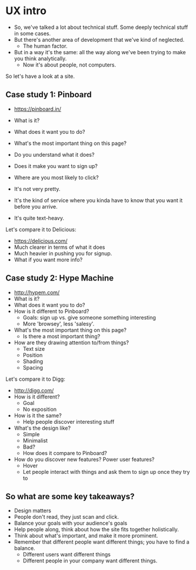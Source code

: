 UX intro
========

- So, we've talked a lot about technical stuff. Some deeply technical stuff in some cases. 
- But there's another area of development that we've kind of neglected. 
  - The human factor. 
- But in a way it's the same: all the way along we've been trying to make you think analytically. 
  - Now it's about people, not computers. 


So let's have a look at a site. 

## Case study 1: Pinboard
- https://pinboard.in/
- What is it? 
- What does it want you to do? 
- What's the most important thing on this page? 
- Do you understand what it does? 
- Does it make you want to sign up? 
- Where are you most likely to click?

- It's not very pretty. 
- It's the kind of service where you kinda have to know that you want it before you arrive. 
- It's quite text-heavy. 

Let's compare it to Delicious: 
- https://delicious.com/
- Much clearer in terms of what it does
- Much heavier in pushing you for signup. 
- What if you want more info? 


## Case study 2: Hype Machine
- http://hypem.com/
- What is it? 
- What does it want you to do? 
- How is it different to Pinboard? 
  - Goals: sign up vs. give someone something interesting
  - More 'browsey', less 'salesy'. 
- What's the most important thing on this page? 
  - Is there a most important thing?
- How are they drawing attention to/from things? 
  - Text size
  - Position
  - Shading
  - Spacing

Let's compare it to Digg: 
- http://digg.com/
- How is it different? 
  - Goal
  - No exposition
- How is it the same? 
  - Help people discover interesting stuff
- What's the design like? 
  - Simple
  - Minimalist
  - Bad? 
  - How does it compare to Pinboard? 
- How do you discover new features? Power user features? 
  - Hover
  - Let people interact with things and ask them to sign up once they try to

## So what are some key takeaways? 
- Design matters
- People don't read, they just scan and click. 
- Balance your goals with your audience's goals
- Help people along, think about how the site fits together holistically.
- Think about what's important, and make it more prominent. 
- Remember that different people want different things; you have to find a balance.
  - Different users want different things
  - Different people in your company want different things. 
